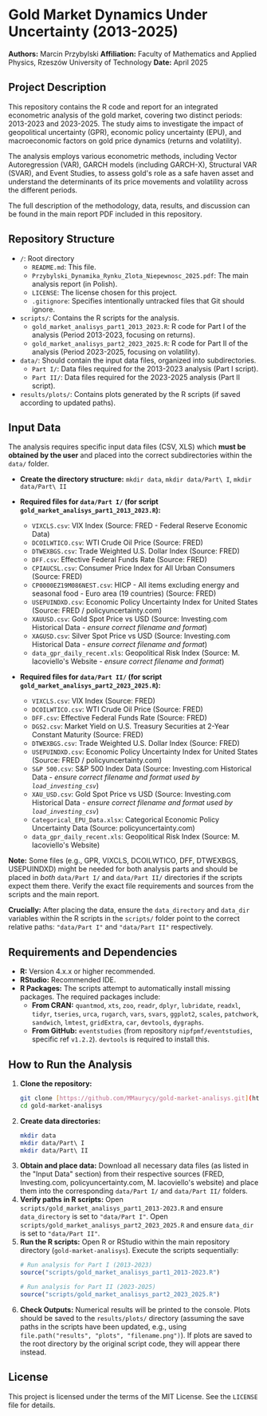 # Gold Market Dynamics Under Uncertainty (2013-2025)

**Authors:** Marcin Przybylski
**Affiliation:** Faculty of Mathematics and Applied Physics, Rzeszów University of Technology
**Date:** April 2025

## Project Description

This repository contains the R code and report for an integrated econometric analysis of the gold market, covering two distinct periods: 2013-2023 and 2023-2025. The study aims to investigate the impact of geopolitical uncertainty (GPR), economic policy uncertainty (EPU), and macroeconomic factors on gold price dynamics (returns and volatility).

The analysis employs various econometric methods, including Vector Autoregression (VAR), GARCH models (including GARCH-X), Structural VAR (SVAR), and Event Studies, to assess gold's role as a safe haven asset and understand the determinants of its price movements and volatility across the different periods.

The full description of the methodology, data, results, and discussion can be found in the main report PDF included in this repository.

## Repository Structure

* `/`: Root directory
    * `README.md`: This file.
    * `Przybylski_Dynamika_Rynku_Zlota_Niepewnosc_2025.pdf`: The main analysis report (in Polish).
    * `LICENSE`: The license chosen for this project.
    * `.gitignore`: Specifies intentionally untracked files that Git should ignore.
* `scripts/`: Contains the R scripts for the analysis.
    * `gold_market_analisys_part1_2013_2023.R`: R code for Part I of the analysis (Period 2013-2023, focusing on returns).
    * `gold_market_analisys_part2_2023_2025.R`: R code for Part II of the analysis (Period 2023-2025, focusing on volatility).
* `data/`: Should contain the input data files, organized into subdirectories.
    * `Part I/`: Data files required for the 2013-2023 analysis (Part I script).
    * `Part II/`: Data files required for the 2023-2025 analysis (Part II script).
* `results/plots/`: Contains plots generated by the R scripts (if saved according to updated paths).

## Input Data

The analysis requires specific input data files (CSV, XLS) which **must be obtained by the user** and placed into the correct subdirectories within the `data/` folder.

* **Create the directory structure:** `mkdir data`, `mkdir data/Part\ I`, `mkdir data/Part\ II`

* **Required files for `data/Part I/` (for script `gold_market_analisys_part1_2013_2023.R`):**
    * `VIXCLS.csv`: VIX Index (Source: FRED - Federal Reserve Economic Data)
    * `DCOILWTICO.csv`: WTI Crude Oil Price (Source: FRED)
    * `DTWEXBGS.csv`: Trade Weighted U.S. Dollar Index (Source: FRED)
    * `DFF.csv`: Effective Federal Funds Rate (Source: FRED)
    * `CPIAUCSL.csv`: Consumer Price Index for All Urban Consumers (Source: FRED)
    * `CP0000EZ19M086NEST.csv`: HICP - All items excluding energy and seasonal food - Euro area (19 countries) (Source: FRED)
    * `USEPUINDXD.csv`: Economic Policy Uncertainty Index for United States (Source: FRED / policyuncertainty.com)
    * `XAUUSD.csv`: Gold Spot Price vs USD (Source: Investing.com Historical Data - *ensure correct filename and format*)
    * `XAGUSD.csv`: Silver Spot Price vs USD (Source: Investing.com Historical Data - *ensure correct filename and format*)
    * `data_gpr_daily_recent.xls`: Geopolitical Risk Index (Source: M. Iacoviello's Website - *ensure correct filename and format*)

* **Required files for `data/Part II/` (for script `gold_market_analisys_part2_2023_2025.R`):**
    * `VIXCLS.csv`: VIX Index (Source: FRED)
    * `DCOILWTICO.csv`: WTI Crude Oil Price (Source: FRED)
    * `DFF.csv`: Effective Federal Funds Rate (Source: FRED)
    * `DGS2.csv`: Market Yield on U.S. Treasury Securities at 2-Year Constant Maturity (Source: FRED)
    * `DTWEXBGS.csv`: Trade Weighted U.S. Dollar Index (Source: FRED)
    * `USEPUINDXD.csv`: Economic Policy Uncertainty Index for United States (Source: FRED / policyuncertainty.com)
    * `S&P 500.csv`: S&P 500 Index Data (Source: Investing.com Historical Data - *ensure correct filename and format used by `load_investing_csv`*)
    * `XAU_USD.csv`: Gold Spot Price vs USD (Source: Investing.com Historical Data - *ensure correct filename and format used by `load_investing_csv`*)
    * `Categorical_EPU_Data.xlsx`: Categorical Economic Policy Uncertainty Data (Source: policyuncertainty.com)
    * `data_gpr_daily_recent.xls`: Geopolitical Risk Index (Source: M. Iacoviello's Website)

**Note:** Some files (e.g., GPR, VIXCLS, DCOILWTICO, DFF, DTWEXBGS, USEPUINDXD) might be needed for both analysis parts and should be placed in *both* `data/Part I/` and `data/Part II/` directories if the scripts expect them there. Verify the exact file requirements and sources from the scripts and the main report.

**Crucially:** After placing the data, ensure the `data_directory` and `data_dir` variables within the R scripts in the `scripts/` folder point to the correct relative paths: `"data/Part I"` and `"data/Part II"` respectively.

## Requirements and Dependencies

* **R:** Version 4.x.x or higher recommended.
* **RStudio:** Recommended IDE.
* **R Packages:** The scripts attempt to automatically install missing packages. The required packages include:
    * **From CRAN:** `quantmod`, `xts`, `zoo`, `readr`, `dplyr`, `lubridate`, `readxl`, `tidyr`, `tseries`, `urca`, `rugarch`, `vars`, `svars`, `ggplot2`, `scales`, `patchwork`, `sandwich`, `lmtest`, `gridExtra`, `car`, `devtools`, `dygraphs`.
    * **From GitHub:** `eventstudies` (from repository `nipfpmf/eventstudies`, specific ref `v1.2.2`). `devtools` is required to install this.

## How to Run the Analysis

1.  **Clone the repository:**
    ```bash
    git clone [https://github.com/MMaurycy/gold-market-analisys.git](https://github.com/MMaurycy/gold-market-analisys.git)
    cd gold-market-analisys
    ```
2.  **Create data directories:**
    ```bash
    mkdir data
    mkdir data/Part\ I
    mkdir data/Part\ II
    ```
3.  **Obtain and place data:** Download all necessary data files (as listed in the "Input Data" section) from their respective sources (FRED, Investing.com, policyuncertainty.com, M. Iacoviello's website) and place them into the corresponding `data/Part I/` and `data/Part II/` folders.
4.  **Verify paths in R scripts:** Open `scripts/gold_market_analisys_part1_2013-2023.R` and ensure `data_directory` is set to `"data/Part I"`. Open `scripts/gold_market_analisys_part2_2023_2025.R` and ensure `data_dir` is set to `"data/Part II"`.
5.  **Run the R scripts:** Open R or RStudio within the main repository directory (`gold-market-analisys`). Execute the scripts sequentially:
    ```R
    # Run analysis for Part I (2013-2023)
    source("scripts/gold_market_analisys_part1_2013-2023.R")

    # Run analysis for Part II (2023-2025)
    source("scripts/gold_market_analisys_part2_2023_2025.R")
    ```
6.  **Check Outputs:** Numerical results will be printed to the console. Plots should be saved to the `results/plots/` directory (assuming the save paths in the scripts have been updated, e.g., using `file.path("results", "plots", "filename.png")`). If plots are saved to the root directory by the original script code, they will appear there instead.

## License

This project is licensed under the terms of the MIT License. See the `LICENSE` file for details.